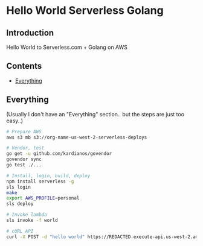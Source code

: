 # Hello World Serverless Golang

## Introduction

Hello World to Serverless.com + Golang on AWS

## Contents

- [Everything](#everything)

## Everything

(Usually I don't have an "Everything" section.. but the steps are just too easy..)

```bash
# Prepare AWS
aws s3 mb s3://org-name-us-west-2-serverless-deploys

# Vendor, test
go get -u github.com/kardianos/govendor
govendor sync
go test ./...

# Install, login, build, deploy
npm install serverless -g
sls login
make
export AWS_PROFILE=personal
sls deploy

# Invoke lambda
sls invoke -f world

# cURL API
curl -X POST -d "hello world" https://REDACTED.execute-api.us-west-2.amazonaws.com/dev/hello
```
